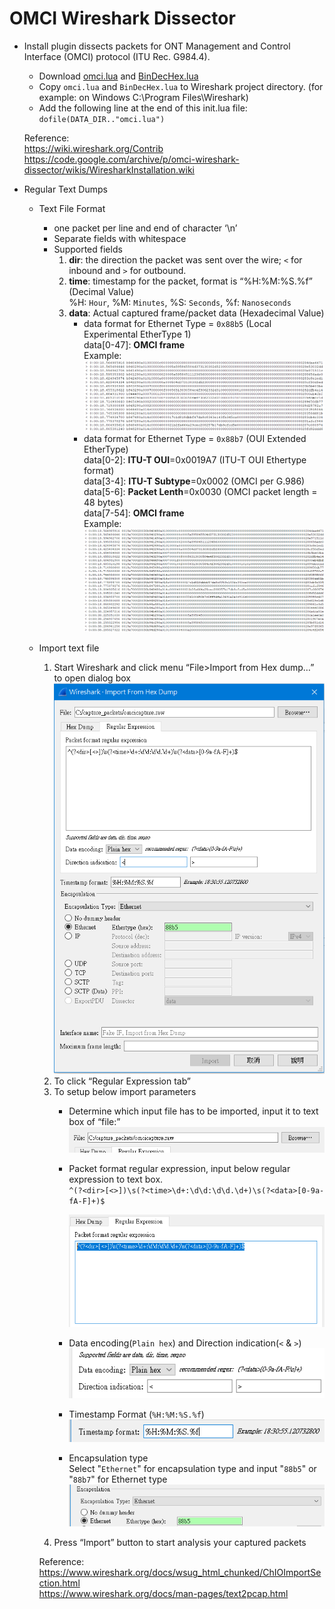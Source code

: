 # OMCI Wireshark Dissector
 * Install plugin dissects packets for ONT Management and Control Interface (OMCI) protocol (ITU Rec. G984.4).
   * Download [omci.lua](https://wiki.wireshark.org/uploads/__moin_import__/attachments/Contrib/omci.lua) and [BinDecHex.lua](https://wiki.wireshark.org/uploads/__moin_import__/attachments/Contrib/BinDecHex.lua)
   * Copy `omci.lua` and `BinDecHex.lua` to Wireshark project directory. (for example: on Windows C:\Program Files\Wireshark)
   * Add the following line at the end of this init.lua file: `dofile(DATA_DIR.."omci.lua")`
   
   Reference:<br>
      https://wiki.wireshark.org/Contrib<br>
      https://code.google.com/archive/p/omci-wireshark-dissector/wikis/WiresharkInstallation.wiki<br>
 * Regular Text Dumps
   * Text File Format
     * one packet per line and end of character ‘\n’<br>
     * Separate fields with whitespace
     * Supported fields
        1. **dir**: the direction the packet was sent over the wire; `<` for inbound and `>` for outbound.
        2. **time**: timestamp for the packet, format is “%H:%M:%S.%f” (Decimal Value)<br>
           %H: `Hour`, %M: `Minutes`, %S: `Seconds`, %f: `Nanoseconds`
        3. **data**: Actual captured frame/packet data (Hexadecimal Value)
           * data format for Ethernet Type = `0x88b5` (Local Experimental EtherType 1)<br>
              data[0-47]: **OMCI frame**<br>
              Example:<br>
              ![Example for text format](https://github.com/ChangHsingLee/omciWiresharkDissector/blob/main/picture/textFMT.png)
           * data format for Ethernet Type = `0x88b7` (OUI Extended EtherType)<br>
              data[0-2]:  **ITU-T OUI**=0x0019A7 (ITU-T OUI Ethertype format)<br>
              data[3-4]:  **ITU-T Subtype**=0x0002 (OMCI per G.986)<br>
              data[5-6]:  **Packet Lenth**=0x0030 (OMCI packet length = 48 bytes)<br>
              data[7-54]: **OMCI frame**<br>
              Example:<br>
              ![Example for text format 88b7](https://github.com/ChangHsingLee/omciWiresharkDissector/blob/main/picture/textFMT_88b7.png)
   * Import text file
       1. Start Wireshark and click menu “File>Import from Hex dump…” to open dialog box<br>
        ![hexdump dialogbox](https://github.com/ChangHsingLee/omciWiresharkDissector/blob/main/picture/hexdump_dialogbox.png)
       2. To click “Regular Expression tab”
       3. To setup below import parameters
          * Determine which input file has to be imported, input it to text box of “file:”<br>
            ![textbox of file](https://github.com/ChangHsingLee/omciWiresharkDissector/blob/main/picture/textbox_of_file.png)
          *	Packet format regular expression, input below regular expression to text box.<br>
            `^(?<dir>[<>])\s(?<time>\d+:\d\d:\d\d.\d+)\s(?<data>[0-9a-fA-F]+)$`
	    
            ![textbox of regular expression](https://github.com/ChangHsingLee/omciWiresharkDissector/blob/main/picture/textbox_of_regex.png)
          * Data encoding(`Plain hex`) and Direction indication(`<` & `>`)<br>
            ![encoding and direction](https://github.com/ChangHsingLee/omciWiresharkDissector/blob/main/picture/encoding_direction.png)
          * Timestamp Format (`%H:%M:%S.%f`)<br>
            ![textbox of timestamp](https://github.com/ChangHsingLee/omciWiresharkDissector/blob/main/picture/timestamp.png)
          * Encapsulation type<br>
            Select "`Ethernet`" for encapsulation type and input "`88b5`" or "`88b7`" for Ethernet type<br>
            ![Ethernet Encapsulation Type](https://github.com/ChangHsingLee/omciWiresharkDissector/blob/main/picture/eth_encap_type.png)
       4.	Press “Import” button to start analysis your captured packets
       
       Reference:<br>
	     https://www.wireshark.org/docs/wsug_html_chunked/ChIOImportSection.html<br>
	     https://www.wireshark.org/docs/man-pages/text2pcap.html

